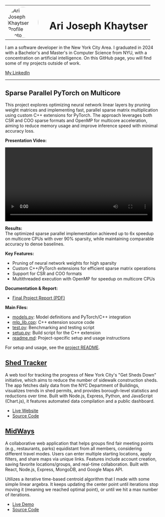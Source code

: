 <table>
    <tr>
        <td>
            <img src="https://th.bing.com/th/id/OIP.XrokM5iZL6GfjzMfXaJFIQHaHa?rs=1&pid=ImgDetMain" alt="Ari Joseph Khaytser Profile Photo" width="100" style="border-radius:50%;">
        </td>
        <td>
            <h1 style="margin-left: 20px;">Ari Joseph Khaytser</h1>
        </td>
    </tr>
</table>

I am a software developer in the New York City Area. I graduated in 2024 with a Bachelor's and Master's in Computer Science from NYU, with a concentration on artificial intelligence. On this GitHub page, you will find some of my projects outside of work. 

[My LinkedIn](https://www.linkedin.com/in/ari-josephk/)

---

## Sparse Parallel PyTorch on Multicore

This project explores optimizing neural network linear layers by pruning weight matrices and implementing fast, parallel sparse matrix multiplication using custom C++ extensions for PyTorch. The approach leverages both CSR and COO sparse formats and OpenMP for multicore acceleration, aiming to reduce memory usage and improve inference speed with minimal accuracy loss.

**Presentation Video:**

<video width="480" controls>
  <source src="Sparse Parallel PyTorch on Multicore/Multicore Presentation.mp4" type="video/mp4">
  Your browser does not support the video tag.
</video>

**Results:**  
The optimized sparse parallel implementation achieved up to 6x speedup on multicore CPUs with over 90% sparsity, while maintaining comparable accuracy to dense baselines.

**Key Features:**
- Pruning of neural network weights for high sparsity
- Custom C++/PyTorch extensions for efficient sparse matrix operations
- Support for CSR and COO formats
- Multithreaded execution with OpenMP for speedup on multicore CPUs

**Documentation & Report:**
- [Final Project Report (PDF)](Sparse%20Parallel%20PyTorch%20on%20Multicore/Multicore_Final_Project_Report.pdf)

**Main Files:**
- [models.py](Sparse%20Parallel%20PyTorch%20on%20Multicore/models.py): Model definitions and PyTorch/C++ integration
- [mlp_lib.cpp](Sparse%20Parallel%20PyTorch%20on%20Multicore/mlp_lib.cpp): C++ extension source code
- [test.py](Sparse%20Parallel%20PyTorch%20on%20Multicore/test.py): Benchmarking and testing script
- [setup.py](Sparse%20Parallel%20PyTorch%20on%20Multicore/setup.py): Build script for the C++ extension
- [readme.md](Sparse%20Parallel%20PyTorch%20on%20Multicore/readme.md): Project-specific setup and usage instructions


For setup and usage, see the [project README](Sparse%20Parallel%20PyTorch%20on%20Multicore/readme.md).


## [Shed Tracker](https://github.com/ari-josephk/Shed-Tracker)
A web tool for tracking the progress of New York City's "Get Sheds Down" initiative, which aims to reduce the number of sidewalk construction sheds. The app fetches daily data from the NYC Department of Buildings, visualizes trends in shed permits, and provides borough-level statistics and reductions over time. Built with Node.js, Express, Python, and JavaScript (Chart.js), it features automated data compilation and a public dashboard.
- [Live Website](https://ari-josephk.github.io/Shed-Tracker/)
- [Source Code](https://github.com/ari-josephk/Shed-Tracker)

## [MidWays](https://github.com/ari-josephk/Midways)
A collaborative web application that helps groups find fair meeting points (e.g., restaurants, parks) equidistant from all members, considering different travel modes. Users can enter multiple starting locations, apply filters, and share maps via unique links. Features include account creation, saving favorite locations/groups, and real-time collaboration. Built with React, Node.js, Express, MongoDB, and Google Maps API.

Utilizes a iterative time-based centroid algorithm that I made with some simple linear argebra. It keeps updating the center point until iterations stop moving it (meaning we reached optimal point), or until we hit a max number of iterations. 


- [Live Demo](https://midways-cloud-run-4tzuhyxh3a-uc.a.run.app/)
- [Source Code](https://github.com/ari-josephk/Midways)


